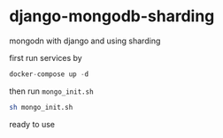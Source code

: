 # django-mongodb-sharding
mongodn with django and using sharding

first run services by

```python
docker-compose up -d
```
then run `mongo_init.sh`

```bash
sh mongo_init.sh
```
ready to use
